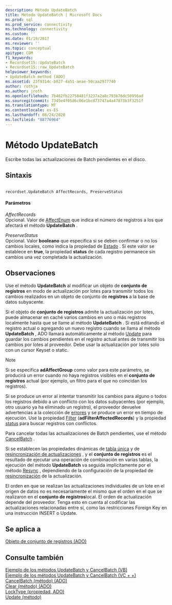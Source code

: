 ```yaml
---
description: Método UpdateBatch
title: Método UpdateBatch | Microsoft Docs
ms.prod: sql
ms.prod_service: connectivity
ms.technology: connectivity
ms.custom: ''
ms.date: 01/19/2017
ms.reviewer: ''
ms.topic: conceptual
apitype: COM
f1_keywords:
- Recordset15::UpdateBatch
- Recordset15::raw_UpdateBatch
helpviewer_keywords:
- UpdateBatch method [ADO]
ms.assetid: 23f9314c-b027-4a51-aeae-50caa2977740
author: rothja
ms.author: jroth
ms.openlocfilehash: 7b462fb22758481f3237a2a8c793b76dc50956ad
ms.sourcegitcommit: 7345e4f05d6c06e1bcd73747a4a47873b3f3251f
ms.translationtype: MT
ms.contentlocale: es-ES
ms.lasthandoff: 08/24/2020
ms.locfileid: "88776964"
---
```

# <a name="updatebatch-method"></a>Método UpdateBatch
Escribe todas las actualizaciones de Batch pendientes en el disco.  
  
## <a name="syntax"></a>Sintaxis  
  
```  
  
recordset.UpdateBatch AffectRecords, PreserveStatus  
```  
  
#### <a name="parameters"></a>Parámetros  
 *AffectRecords*  
 Opcional. Valor de [AffectEnum](./affectenum.md) que indica el número de registros a los que afectará el método **UpdateBatch** .  
  
 *PreserveStatus*  
 Opcional. Valor **booleano** que especifica si se deben confirmar o no los cambios locales, como indica la propiedad de [Estado](./status-property-ado-recordset.md) . Si este valor se establece en **true**, la propiedad **status** de cada registro permanece sin cambios una vez completada la actualización.  
  
## <a name="remarks"></a>Observaciones  
 Use el método **UpdateBatch** al modificar un objeto de **conjunto de registros** en modo de actualización por lotes para transmitir todos los cambios realizados en un objeto de conjunto de **registros** a la base de datos subyacente.  
  
 Si el objeto de **conjunto de registros** admite la actualización por lotes, puede almacenar en caché varios cambios en uno o más registros localmente hasta que se llame al método **UpdateBatch** . Si está editando el registro actual o agregando un nuevo registro cuando se llama al método **UpdateBatch** , ADO llamará automáticamente al método [Update](./update-method.md) para guardar los cambios pendientes en el registro actual antes de transmitir los cambios por lotes al proveedor. Debe usar la actualización por lotes solo con un cursor Keyset o static.  
  
> [!NOTE]
>  Si se especifica **adAffectGroup** como valor para este parámetro, se producirá un error cuando no haya registros visibles en el **conjunto de registros** actual (por ejemplo, un filtro para el que no coincidan los registros).  
  
 Si se produce un error al intentar transmitir los cambios para alguno o todos los registros debido a un conflicto con los datos subyacentes (por ejemplo, otro usuario ya ha eliminado un registro), el proveedor devuelve advertencias a la colección de [errores](./errors-collection-ado.md) y se produce un error en tiempo de ejecución. Use la propiedad [Filter](./filter-property.md) (**adFilterAffectedRecords**) y la propiedad [status](./status-property-ado-recordset.md) para buscar registros con conflictos.  
  
 Para cancelar todas las actualizaciones de Batch pendientes, use el método [CancelBatch](./cancelbatch-method-ado.md) .  
  
 Si se establecen las propiedades dinámicas de [tabla única](./unique-table-unique-schema-unique-catalog-properties-dynamic-ado.md) y de [resincronización de actualizaciones](./update-resync-property-dynamic-ado.md) , y el **conjunto de registros** es el resultado de ejecutar una operación de combinación en varias tablas, la ejecución del método **UpdateBatch** va seguida implícitamente por el método [Resync](./resync-method.md) , dependiendo de la configuración de la propiedad de [resincronización](./update-resync-property-dynamic-ado.md) de la actualización.  
  
 El orden en que se realizan las actualizaciones individuales de un lote en el origen de datos no es necesariamente el mismo que el orden en el que se realizaron en el **conjunto de registros**local. El orden de actualización depende del proveedor. Tenga esto en cuenta al codificar las actualizaciones relacionadas entre sí, como las restricciones Foreign Key en una instrucción INSERT o Update.  
  
## <a name="applies-to"></a>Se aplica a  
 [Objeto de conjunto de registros (ADO)](./recordset-object-ado.md)  
  
## <a name="see-also"></a>Consulte también  
 [Ejemplo de los métodos UpdateBatch y CancelBatch (VB)](./updatebatch-and-cancelbatch-methods-example-vb.md)   
 [Ejemplo de los métodos UpdateBatch y CancelBatch (VC + +)](./updatebatch-and-cancelbatch-methods-example-vc.md)   
 [CancelBatch (método) (ADO)](./cancelbatch-method-ado.md)   
 [Clear (método) (ADO)](./clear-method-ado.md)   
 [LockType (propiedad, ADO)](./locktype-property-ado.md)   
 [Update (método)](./update-method.md)